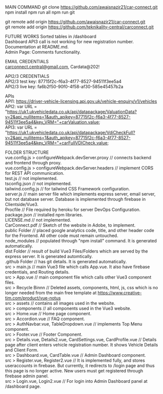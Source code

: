 MAIN COMMAND
git clone https://github.com/awaisnazir21/car-connect.git
npm install 
npm run all
npm run git

git remote add origin https://github.com/awaisnazir21/car-connect.git  
git remote add origin https://github.com/teknikality-central/carconnect.git  
  
FUTURE WORKS 
Sorted tables in /dashboard  
Dashboard API3 call is not working for new registration number.  
Documentation at README.md.   
Admin Page: Comments functionality.    
  
EMAIL CREDENTIALS  
carconnect.central@gmail.com, Cardata@202!  
  
API2/3 CREDENTIALS  
API2/3 test key: 87715f2c-f6a3-4f77-8527-94511f3ee5a4  
API2/3 live key: fa6b2f50-90f0-4f58-af30-585e45457b2a  
  
APIs    
API1: https://driver-vehicle-licensing.api.gov.uk/vehicle-enquiry/v1/vehicles   
API2: var URL = "https://uk1.ukvehicledata.co.uk/api/datapackage/ValuationData?v=2&api_nullitems=1&auth_apikey=87715f2c-f6a3-4f77-8527-94511f3ee5a4&key_VRM="+carValuation.value;    
API3: var URL = "https://uk1.ukvehicledata.co.uk/api/datapackage/VdiCheckFull?v=2&api_nullitems=1&auth_apikey=87715f2c-f6a3-4f77-8527-94511f3ee5a4&key_VRM="+carFullVDICheck.value;    
  
FOLDER STRUCTURE  
vue.config.js > configureWebpack.devServer.proxy // connects backend and frontend through proxy.  
vue.config.js > configureWebpack.devServer.headers // implement CORS for REST API communication.  
test.js // not implemented.  
tsconfig.json // not implemented.  
tailwind.config.js // for tailwind CSS Framework configuration.  
server.js // main server file which implements express server, email server, but not database server. Database is implemented through firebase in Clientside/Vue3.  
Procfile // File required by heroku for server DevOps Configuration.  
package.json // installed npm libraries.  
LICENSE.md // not implemented.  
CarConnect.pdf // Sketch of the website in Adobe, to implement.  
public Folder // placed google analytics code, title, and other header code for the Frontend. All other code must remain untouched.  
node_modules // populated through "npm install" command. It is generated automatically.  
dist Folder // result of build Vue3 Files/Folders which are served by the express server. It is generated automtically.  
.github Folder // has git details. It is generated automatically.  
src > main.js // main Vue3 file which calls App.vue. It also have firebase credentials, and Routing details.  
src > App.vue // main component file which calls other Vue3 component files.  
src > Recycle Binnn // Deleted assets, components, html, js, css which is no longer needed from the main free template at https://www.creative-tim.com/product/vue-notus  
src > assets // contains all images used in the website.  
src > components // all components used in the Vue3 website.  
src > Home.vue // Home page component.  
src > Accordion.vue // FAQ component.  
src > AuthNavbar.vue, TableDropdown.vue // implements Top Menu component.  
src > Footer.vue // Footer Component.  
src > Details.vue, Details2.vue, CardSettings.vue, CardProfile.vue // Details page after client enters vehicle registration number. It shows Vehicle Details and Client Form.   
src > Dashboard.vue, CardTable.vue // Admin Dashboard component.  
src > Register.vue, Register2.vue // It is implemented fully, and stores useraccounts in firebase. But currently, it redirects to /login page and thus this page is no longer active. New users must get registered through firebase admin panel.  
src > Login.vue, Login2.vue // For login into Admin Dashboard panel at /dashboard page.  

